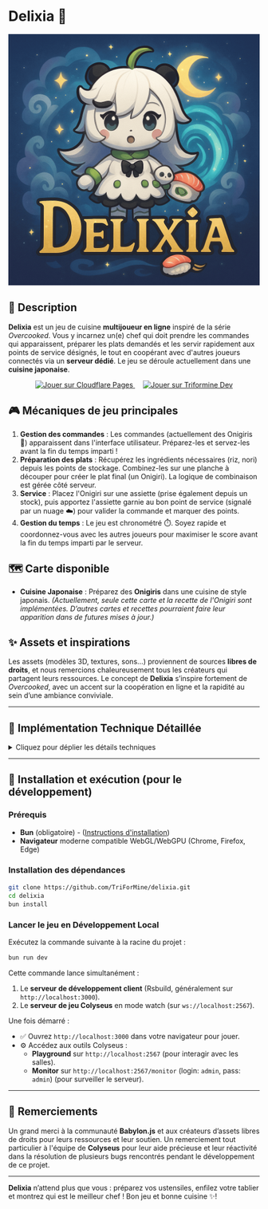 # Delixia 🍣

![](https://github.com/TriForMine/Delixia/blob/master/public/logo.png)

## 📖 Description

**Delixia** est un jeu de cuisine **multijoueur en ligne** inspiré de la série *Overcooked*. Vous y incarnez un(e) chef qui doit prendre les commandes qui apparaissent, préparer les plats demandés et les servir rapidement aux points de service désignés, le tout en coopérant avec d'autres joueurs connectés via un **serveur dédié**. Le jeu se déroule actuellement dans une **cuisine japonaise**.

<p align="center">
  <a href="https://delixia.pages.dev/" target="_blank">
    <img src="https://img.shields.io/badge/Jouer%20sur-Cloudflare%20Pages-F38020?style=for-the-badge&logo=cloudflarepages" alt="Jouer sur Cloudflare Pages">
  </a>
  &nbsp;&nbsp;&nbsp;
  <a href="https://delixia.triformine.dev/" target="_blank">
    <img src="https://img.shields.io/badge/Jouer%20sur-Triformine%20Dev-blue?style=for-the-badge" alt="Jouer sur Triformine Dev">
  </a>
</p>

## 🎮 Mécaniques de jeu principales

1.  **Gestion des commandes** : Les commandes (actuellement des Onigiris 🍙) apparaissent dans l'interface utilisateur. Préparez-les et servez-les avant la fin du temps imparti !
2.  **Préparation des plats** : Récupérez les ingrédients nécessaires (riz, nori) depuis les points de stockage. Combinez-les sur une planche à découper pour créer le plat final (un Onigiri). La logique de combinaison est gérée côté serveur.
3.  **Service** : Placez l'Onigiri sur une assiette (prise également depuis un stock), puis apportez l'assiette garnie au bon point de service (signalé par un nuage ☁️) pour valider la commande et marquer des points.
4.  **Gestion du temps** : Le jeu est chronométré ⏱️. Soyez rapide et coordonnez-vous avec les autres joueurs pour maximiser le score avant la fin du temps imparti par le serveur.

## 🗺️ Carte disponible

-   **Cuisine Japonaise** : Préparez des **Onigiris** dans une cuisine de style japonais.
    *(Actuellement, seule cette carte et la recette de l'Onigiri sont implémentées. D’autres cartes et recettes pourraient faire leur apparition dans de futures mises à jour.)*

## ✨ Assets et inspirations

Les assets (modèles 3D, textures, sons…) proviennent de sources **libres de droits**, et nous remercions chaleureusement tous les créateurs qui partagent leurs ressources. Le concept de **Delixia** s’inspire fortement de *Overcooked*, avec un accent sur la coopération en ligne et la rapidité au sein d’une ambiance conviviale.

---

## 🔧 Implémentation Technique Détaillée

<details>
<summary>Cliquez pour déplier les détails techniques</summary>

Le jeu repose sur une architecture client-serveur pour permettre le jeu multijoueur en ligne en temps réel.

### Architecture Générale

```mermaid
graph LR
    subgraph Client ["Client (Navigateur)"]
        UI[Interface React]
        Engine[Moteur Babylon.js]
        LocalChar[Contrôleur Local Perso]
        RemoteChar[Contrôleur Distant Perso]
        NetworkClient[Client Colyseus]
        Physics["Physique (Havok)"]
        MapLoad[Chargeur Carte & Config]

        UI -- interagit --> Engine
        LocalChar -- contrôle --> Engine
        RemoteChar -- réplique état --> Engine
        LocalChar -- envoie inputs --> NetworkClient
        NetworkClient -- reçoit état --> UI & RemoteChar
        Engine -- utilise --> Physics
        Engine -- utilise --> MapLoad
    end

    subgraph Serveur ["Serveur (Dédié)"]
        ColyseusServer["Serveur Colyseus (Bun)"]
        GameRoomLogic["Salle de Jeu (Logique & État)"]
        WebSockets["WebSockets Bun"]
        ServerMapLoad["Chargeur Carte Serveur & Config"]

        ColyseusServer -- gère --> GameRoomLogic
        GameRoomLogic -- définit logique --> ColyseusServer
        ColyseusServer -- utilise --> WebSockets
        GameRoomLogic -- utilise --> ServerMapLoad
    end

    NetworkClient -- "Connexion WebSocket" --> WebSockets
```

### Moteur 3D & Physique (Babylon.js - Côté Client)

-   **Rendu 3D** : Utilisation de Babylon.js. Le client tente d'utiliser **WebGPU** si disponible et bascule sur **WebGL** en fallback pour une meilleure compatibilité.
-   **Instanciation** : Les objets répétitifs de la carte (murs, comptoirs, etc.) sont chargés une seule fois puis **instanciés** (`instantiateModelsToScene`) pour optimiser les performances de rendu et la mémoire.
-   **Physique** : Intégration du moteur physique **Havok** côté client pour les collisions et les mouvements des personnages. Le contrôleur local gère sa propre logique de mouvement/collision basée sur les contacts physiques détectés.
-   **Ombres** : Utilisation de `CascadedShadowGenerator` optimisée pour un style cartoon et de bonnes performances.
-   **Environnement** : Skybox et `ReflectionProbe` pour l'éclairage basé sur l'image (IBL).
-   **Chargement** : Écran de chargement personnalisé affichant la progression via `AssetsManager`.

### Réseau & Multijoueur (Colyseus - Client & Serveur)

-   **Serveur** : Serveur **Colyseus** tournant sur **Bun** pour de meilleures performances I/O, utilisant `@colyseus/bun-websockets`. Ce serveur tourne en continu pour héberger les parties (sur `delixia-server.triformine.dev`).
    -   **Outils Dev** : Inclut le **Playground** (`http://localhost:2567`) et le **Monitor** (`http://localhost:2567/monitor`, login `admin:admin`) pour le débogage et la supervision en développement local.
-   **Synchronisation d'état** : Utilisation de `Schema` Colyseus pour synchroniser l'état du jeu (`GameRoomState`, `Player`, `InteractableObjectState`, `Order`) en temps réel entre le serveur et tous les clients connectés.
-   **Gestion des Salles** : Système de lobby et de salles de jeu avec listing en temps réel, permettant aux joueurs de rejoindre des parties existantes ou d'en créer de nouvelles.
-   **Communication** : Échange de messages spécifiques via WebSocket pour les actions (mouvement, interaction).
-   **Lissage Client** : Interpolation et prédiction de vélocité simple pour les contrôleurs distants afin de masquer la latence inhérente au jeu en ligne.

### Logique de Jeu & Gameplay (Principalement Côté Serveur)

-   **Contrôleurs de Personnage (Client)** : Distinction entre `LocalCharacterController` (inputs, caméra, physique locale) et `RemoteCharacterController` (réplication de l'état serveur via interpolation).
-   **Gestion des Inputs (Client)** : `InputManager` pour le focus et le pointer lock. Mapping clavier pour les actions.
-   **Animations (Client)** : Blending fluide entre les états d'animation (`CharacterState`).
-   **Système d'Interaction** : L'interaction est initiée par le client, envoyée au serveur pour validation, et l'état résultant est synchronisé à tous les joueurs. La détection de proximité côté client est optimisée via `SpatialGrid`.

    ```mermaid
    sequenceDiagram
        participant Joueur
        participant Client
        participant Serveur ["Serveur (GameRoom)"]

        Joueur->>Client: Appuie sur 'E' près d'un objet
        Client->>Client: Trouve l'objet proche (SpatialGrid)
        Client->>Serveur: Envoie msg 'interact' { objectId }
        Note over Serveur: Validation (état joueur/objet)
        alt Interaction Valide
            Serveur->>Serveur: Modifie ÉtatJeu (état objet, inventaire joueur)
            Serveur-->>Client: Broadcast ÉtatJeu mis à jour (diff Schema)
            Client->>Client: Applique changements (MàJ UI, visuels)
        else Interaction Invalide
            Serveur-->>Client: (Optionnel) Envoie msg d'erreur
        end
    ```

-   **Logique de Recette/Cuisine (Serveur)** : Combinaison d'ingrédients et validation des commandes gérées côté serveur.
-   **Gestion des Commandes & Score (Serveur)** : Le serveur génère les commandes, gère leur cycle de vie et met à jour le score.

### Configuration et Chargement de la Carte

-   **Définition Partagée** : Structure de carte définie dans `@shared/maps/japan.ts` via `MapModelConfig`.
-   **IDs & Hash Déterministes** : Les IDs interactifs sont générés automatiquement et un hash SHA-256 de la configuration est calculé pour garantir la cohérence entre client et serveur.
    ```mermaid
     graph TD
        A["Fichier Config Partagé (.ts)"] --> B("Traiter Config");
        B -- "Génère IDs" --> C{"Config avec IDs"};
        C -- "Calcule Hash" --> D["Hash Carte (SHA-256)"];

        subgraph Server ["Côté Serveur"]
            E["Chargeur Serveur"] --> F{"Charge Config + Génère IDs"};
            F --> G["Stocke Hash Carte<br>Crée États Objets"];
        end

        subgraph Client ["Côté Client"]
            H["Chargeur Client"] --> I{"Charge Config + Génère IDs"};
            I --> J["Calcule Hash Carte Client"];
            J --> K{"Compare Hashs"};
            K -- Correspondance --> L["Charge Modèles 3D<br>Crée Objets Interactifs"];
            K -- Différence --> M["Affiche Alerte"];
        end

        A --> E;
        A --> H;
        G -- "state.mapHash" --> K;
    ```
-   **Chargement Serveur** : La `GameRoom` initialise l'état des objets interactifs à partir de la configuration.
-   **Chargement Client** : Le `MapLoader` charge les modèles 3D (en utilisant l'instanciation) et vérifie la correspondance du hash de la carte avec celui reçu du serveur.

### Interface Utilisateur (UI - Client)

-   **Framework** : React (v19), TailwindCSS, DaisyUI.
-   **Gestion d'état Client** : Zustand (`useStore`) pour l'état applicatif global.
-   **Intégration Colyseus** : Hooks personnalisés pour la connexion, la gestion d'état et la reconnexion.
-   **Composants UI** : Affichage dynamique des infos de jeu (timer, commandes, score) synchronisé avec l'état Colyseus.

### Optimisations Notables

-   **Rendu** : Instanciation des meshes de la carte, ombres optimisées, hardware scaling, frustum culling.
-   **Réseau** : Throttling intelligent des mises à jour envoyées par le client ; throttle simple côté client pour la réception.
-   **Détection d'Interaction** : `SpatialGrid` et mise en cache de l'objet le plus proche.
-   **Gestion des Ressources** : Pooling de particules, cache de textures, réutilisation des conteneurs d'assets, chargement centralisé des ingrédients.
-   **Calculs Physiques & Mouvement** : Pré-allocation d'objets `Vector3`/`Quaternion`, shape casting optimisé pour la détection du sol/collisions.
-   **Physique** : Configuration `PhysicsAggregate` pour stabiliser le personnage.

### Outillage & Environnement

-   **Bundler** : Rsbuild.
-   **Serveur d'exécution** : Bun.
-   **Langage** : TypeScript (v5.x).
-   **Formatage/Linting** : Biome.
-   **Conteneurisation** : Dockerfile pour le serveur.
-   **CI/CD & Déploiement** : Workflow GitHub Actions pour le client (GitHub Pages & Cloudflare Pages) ; déploiement serveur via Docker Compose sur serveur dédié (hors dépôt).

</details>

---

## 🚀 Installation et exécution (pour le développement)

### Prérequis

-   **Bun** (obligatoire) - ([Instructions d'installation](https://bun.sh/docs/installation))
-   **Navigateur** moderne compatible WebGL/WebGPU (Chrome, Firefox, Edge)

### Installation des dépendances

```sh
git clone https://github.com/TriForMine/delixia.git
cd delixia
bun install
```

### Lancer le jeu en Développement Local

Exécutez la commande suivante à la racine du projet :

```sh
bun run dev
```

Cette commande lance simultanément :
1.  Le **serveur de développement client** (Rsbuild, généralement sur `http://localhost:3000`).
2.  Le **serveur de jeu Colyseus** en mode watch (sur `ws://localhost:2567`).

Une fois démarré :

-   ✅ Ouvrez `http://localhost:3000` dans votre navigateur pour jouer.
-   ⚙️ Accédez aux outils Colyseus :
    -   **Playground** sur `http://localhost:2567` (pour interagir avec les salles).
    -   **Monitor** sur `http://localhost:2567/monitor` (login: `admin`, pass: `admin`) (pour surveiller le serveur).

---

## 🙏 Remerciements

Un grand merci à la communauté **Babylon.js** et aux créateurs d’assets libres de droits pour leurs ressources et leur soutien. Un remerciement tout particulier à l'équipe de **Colyseus** pour leur aide précieuse et leur réactivité dans la résolution de plusieurs bugs rencontrés pendant le développement de ce projet.

---

**Delixia** n’attend plus que vous : préparez vos ustensiles, enfilez votre tablier et montrez qui est le meilleur chef ! Bon jeu et bonne cuisine ✨!